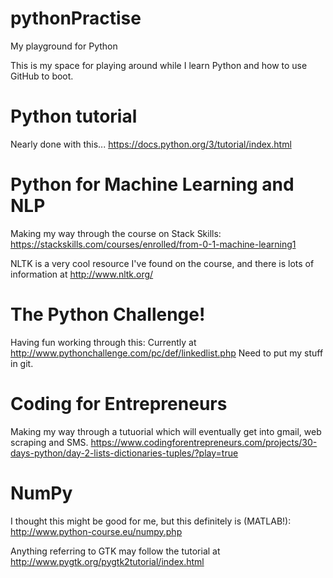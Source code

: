 # pythonPractise
My playground for Python

This is my space for playing around while I learn Python and how to use GitHub to boot.

# Python tutorial

Nearly done with this...
https://docs.python.org/3/tutorial/index.html

# Python for Machine Learning and NLP

Making my way through the course on Stack Skills: https://stackskills.com/courses/enrolled/from-0-1-machine-learning1

NLTK is a very cool resource I've found on the course, and there is lots of information at http://www.nltk.org/

# The Python Challenge!

Having fun working through this: 
Currently at http://www.pythonchallenge.com/pc/def/linkedlist.php
Need to put my stuff in git.


# Coding for Entrepreneurs

Making my way through a tutuorial which will eventually get into gmail, web scraping and SMS. https://www.codingforentrepreneurs.com/projects/30-days-python/day-2-lists-dictionaries-tuples/?play=true

# NumPy
I thought this might be good for me, but this definitely is (MATLAB!): http://www.python-course.eu/numpy.php

Anything referring to GTK may follow the tutorial at http://www.pygtk.org/pygtk2tutorial/index.html
